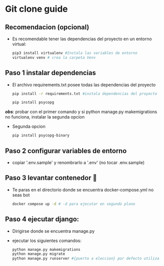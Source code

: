 
# Git clone guide

## Recomendacion (opcional)

- Es recomendable tener las dependencias del proyecto en un entorno virtual:

    ```bash
    pip3 install virtualenv #Instala las variables de entorno
    virtualenv venv # crea la carpeta Venv 
    ```

## Paso 1 instalar dependencias

- El archivo requirements.txt posee todas las dependencias del proyecto
    ```bash
    pip install -r requirements.txt #instala dependencias del proyecto

    pip install psycopg
    ```
    
    

***obs***: probar con el primer comando y si python manage.py makemigrations no funciona, instalar la segunda opcion

- Segunda opcion
    ```bash
    pip install psycopg-binary 
    ```
    

## Paso 2 configurar variables de entorno 

- copiar '.env.sample' y renombrarlo a '.env' (no tocar .env.sample) 


## Paso 3 levantar contenedor 🐋

- Te paras en el directorio donde se encuentra docker-compose.yml no seas bot
    ```bash
    docker compose up -d # -d para ejecutar en segundo plano
    ```

## Paso 4 ejecutar django:

- Dirigirse donde se encuentra manage.py 
- ejecutar los siguientes comandos:

    ```bash
    python manage.py makemigrations
    python manage.py migrate
    python manage.py runserver #{puerto a eleccion} por defecto utiliza el puerto 8000
    ```





